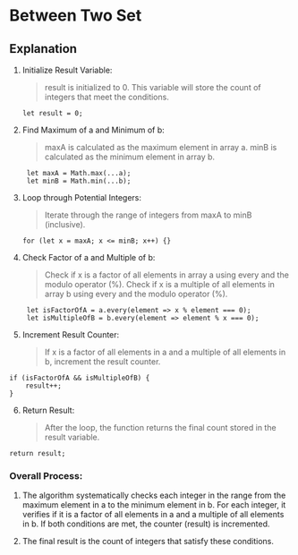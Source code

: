 # Between Two Set

## Explanation

1. Initialize Result Variable:
    > result is initialized to 0. This variable will store the count of integers that meet the conditions.
   
    `let result = 0;`

2. Find Maximum of a and Minimum of b:
    > maxA is calculated as the maximum element in array a.
    > minB is calculated as the minimum element in array b.
   ```
    let maxA = Math.max(...a);
    let minB = Math.min(...b);
    ```
3. Loop through Potential Integers:
    > Iterate through the range of integers from maxA to minB (inclusive).
   
    `for (let x = maxA; x <= minB; x++) {}`

4. Check Factor of a and Multiple of b:
    > Check if x is a factor of all elements in array a using every and the modulo operator (%).
    > Check if x is a multiple of all elements in array b using every and the modulo operator (%).

   ```
    let isFactorOfA = a.every(element => x % element === 0);
    let isMultipleOfB = b.every(element => element % x === 0);
   ```
6. Increment Result Counter:
    > If x is a factor of all elements in a and a multiple of all elements in b, increment the result counter.
    
```
if (isFactorOfA && isMultipleOfB) {
    result++;
}
```
6. Return Result:
    > After the loop, the function returns the final count stored in the result variable.

`return result;`

### Overall Process:

1. The algorithm systematically checks each integer in the range from the maximum element in a to the minimum element in b. For each integer, it verifies if it is a factor of all elements in a and a multiple of all elements in b. If both conditions are met, the counter (result) is incremented.

2. The final result is the count of integers that satisfy these conditions.

